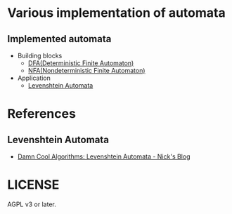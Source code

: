 # Various implementation of automata

## Implemented automata

- Building blocks
  - [DFA(Deterministic Finite Automaton)](./src/dfa)
  - [NFA(Nondeterministic Finite Automaton)](./src/nfa)
- Application
  - [Levenshtein Automata](./src/levenshtein)

# References

## Levenshtein Automata

- [Damn Cool Algorithms: Levenshtein Automata - Nick's Blog](http://blog.notdot.net/2010/07/Damn-Cool-Algorithms-Levenshtein-Automata)

# LICENSE

AGPL v3 or later.
